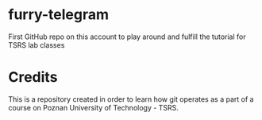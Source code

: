 # furry-telegram
First GitHub repo on this account to play around and fulfill the tutorial for TSRS lab classes
# Credits
This is a repository created in order to learn how git operates as a part of a course on Poznan University of Technology - TSRS.
